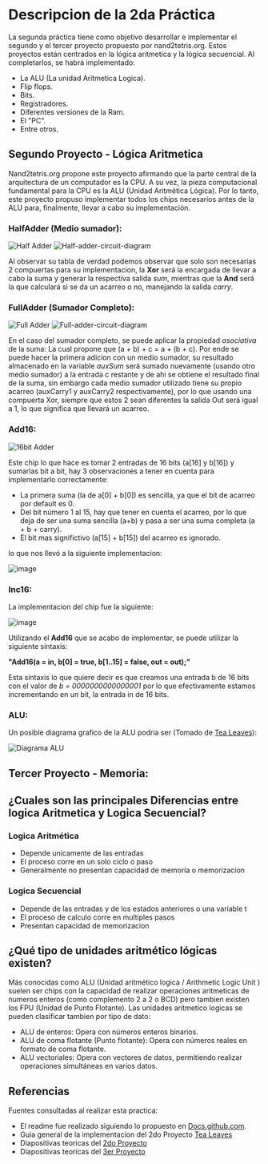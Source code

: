 # Descripcion de la 2da Práctica
La segunda práctica tiene como objetivo desarrollar e implementar el segundo y el tercer proyecto propuesto por nand2tetris.org. Estos proyectos están centrados en la lógica aritmetica y la lógica secuencial. Al completarlos, se habrá implementado:
 - La ALU (La unidad Aritmetica Logica).
 - Flip flops.
 - Bits.
 - Registradores.
 - Diferentes versiones de la Ram.
 - El "PC".
 - Entre otros.

## Segundo Proyecto - Lógica Aritmetica
Nand2tetris.org propone este proyecto afirmando que la parte central de la arquitectura de un computador es la CPU. A su vez, la pieza computacional fundamental para la CPU es la ALU (Unidad Aritmética Lógica). Por lo tanto, este proyecto propuso implementar todos los chips necesarios antes de la ALU para, finalmente, llevar a cabo su implementación.

### HalfAdder (Medio sumador):
![Half Adder](https://github.com/JuanDavidSaavedra/WolfPack-Devs/assets/128198245/1d36ba44-a89f-4fa0-b7a7-2d6433af297d)
![Half-adder-circuit-diagram](https://github.com/JuanDavidSaavedra/WolfPack-Devs/assets/102627981/68baf104-6c44-4cc9-948c-b95979919257)


Al observar su tabla de verdad podemos observar que solo son necesarias 2 compuertas para su implementacion, la **Xor** será la encargada de llevar a cabo la suma y generar la respectiva salida *sum*, mientras que la **And** será la que calculará si se da un acarreo o no, manejando la salida *carry*.

### FullAdder (Sumador Completo):
![Full Adder](https://github.com/JuanDavidSaavedra/WolfPack-Devs/assets/128198245/d2961f5b-b77d-4ee6-b5b8-306a7b7fc5a4)
![Full-adder-circuit-diagram](https://github.com/JuanDavidSaavedra/WolfPack-Devs/assets/102627981/03160838-dc13-4952-8295-00c1744c5095)


En el caso del sumador completo, se puede aplicar la propiedad *asociativa* de la suma: La cual propone que (a + b) + c = a + (b + c). Por ende se puede hacer la primera adicion con un medio sumador, su resultado almacenado en la variable *auxSum* será sumado nuevamente (usando otro medio sumador) a la entrada c restante y de ahi se obtiene el resultado final de la suma, sin embargo cada medio sumador utilizado tiene su propio acarreo (auxCarry1 y auxCarry2 respectivamente), por lo que usando una compuerta Xor, siempre que estos 2 sean diferentes la salida Out será igual a 1, lo que significa que llevará un acarreo.

### Add16:
![16bit Adder](https://github.com/JuanDavidSaavedra/WolfPack-Devs/assets/128198245/e582bce5-580e-4576-945a-a123c4f26b98)

Este chip lo que hace es tomar 2 entradas de 16 bits (a[16] y b[16]) y sumarlas bit a bit, hay 3 observaciones a tener en cuenta para implementarlo correctamente:
- La primera suma (la de a[0] + b[0]) es sencilla, ya que el bit de acarreo por default es 0.
- Del bit número 1 al 15, hay que tener en cuenta el acarreo, por lo que deja de ser una suma sencilla (a+b) y pasa a ser una suma completa (a + b + carry).
- El bit mas significtivo (a[15] + b[15]) del acarreo es ignorado.

lo que nos llevó a la siguiente implementacion:

![image](https://github.com/JuanDavidSaavedra/WolfPack-Devs/assets/128198245/8ae966a1-26c7-49c0-9aed-d17058275481)

### Inc16:
La implementacion del chip fue la siguiente:

![image](https://github.com/JuanDavidSaavedra/WolfPack-Devs/assets/128198245/f76487f5-9f77-4b7d-b43d-8c095f109fcc)

Utilizando el **Add16** que se acabo de implementar, se puede utilizar la siguiente sintaxis:

**"Add16(a = in, b[0] = true, b[1..15] = false, out = out);"**

Esta sintaxis lo que quiere decir es que creamos una entrada b de 16 bits con el valor de *b = 0000000000000001* por lo que efectivamente estamos incrementando en un bit, la entrada in de 16 bits.

### ALU:
Un posible diagrama grafico de la ALU podria ser (Tomado de [Tea Leaves](https://youtu.be/Wl53tFc5WYQ?list=PLu6SHDdOToSdD4-c9nZX2Qu3ZXnNFocOH)):

![Diagrama ALU](https://github.com/JuanDavidSaavedra/WolfPack-Devs/assets/128198245/68ac922f-8b38-41f9-921e-aee8ad343d49)


## Tercer Proyecto - Memoria:

## ¿Cuales son las principales Diferencias entre logica Aritmetica y Logica Secuencial?
### Logica Aritmética
* Depende unicamente de las entradas
* El proceso corre en un solo ciclo o paso
* Generalmente no presentan capacidad de memoria o memorizacion

### Logica Secuencial
* Depende de las entradas y de los estados anteriores o una variable t
* El proceso de calculo corre en multiples pasos
* Presentan capacidad de memorizacion

## ¿Qué tipo de unidades aritmético lógicas existen?
Más conocidas como ALU (Unidad aritmético logica / Arithmetic Logic Unit ) suelen ser chips con la capacidad de realizar operaciones aritmeticas de numeros enteros (como complemento 2 a 2 o BCD) pero tambien existen los FPU (Unidad de Punto Flotante).
Las unidades aritmetico logicas se pueden clasificar tambien por tipo de dato:
* ALU de enteros: Opera con números enteros binarios.
* ALU de coma flotante (Punto flotante): Opera con números reales en formato de coma flotante.
* ALU vectoriales: Opera con vectores de datos, permitiendo realizar operaciones simultáneas en varios datos.

## Referencias
Fuentes consultadas al realizar esta practica:
- El readme fue realizado siguiendo lo propuesto en [Docs.github.com](https://docs.github.com/es/get-started/writing-on-github/getting-started-with-writing-and-formatting-on-github/basic-writing-and-formatting-syntax#links).
- Guia general de la implementacion del 2do Proyecto [Tea Leaves](https://youtu.be/Wl53tFc5WYQ?list=PLu6SHDdOToSdD4-c9nZX2Qu3ZXnNFocOH)
- Diapositivas teoricas del [2do Proyecto](https://drive.google.com/file/d/1ie9s3GjM2TrvL7PrEZJ00gEwezgNLOBm/view)
- Diapositivas teoricas del [3er Proyecto](https://drive.google.com/file/d/1boFooygPrxMX-AxzogFYIZ-8QsZiDz96/view)
